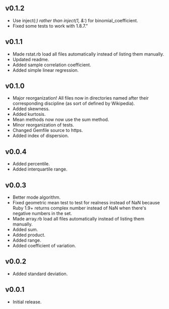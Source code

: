 ## v0.1.2
* Use inject(:*) rather than inject(1, &:*) for binomial_coefficient.
* Fixed some tests to work with 1.8.7."

## v0.1.1

* Made rstat.rb load all files automatically instead of listing them manually.
* Updated readme.
* Added sample correlation coefficient.
* Added simple linear regression.

## v0.1.0

* Major reorganization! All files now in directories named after their corresponding discipline (as sort of defined by Wikipedia).
* Added skewness.
* Added kurtosis.
* Mean methods now now use the sum method.
* Minor reorganization of tests.
* Changed Gemfile source to https.
* Added index of dispersion.

## v0.0.4

* Added percentile.
* Added interquartile range.

## v0.0.3

* Better mode algorithm.
* Fixed geometric mean test to test for realness instead of NaN because Ruby 1.9+ returns complex number instead of NaN when there's negative numbers in the set.
* Made array.rb load all files automatically instead of listing them manually.
* Added sum.
* Added product.
* Added range.
* Added coefficient of variation.

## v0.0.2

* Added standard deviation.

## v0.0.1

* Initial release.
